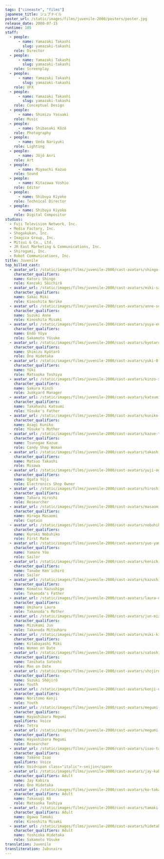 ```yaml
---
tags: ["cineaste", "films"]
japanese_title: ジュブナイル
poster_url: /static/images/films/juvenile-2000/posters/poster.jpg
release_date: 2000-07-15
runtime: 105
staff:
  - people:
      - name: Yamazaki Takashi
        slug: yamazaki-takashi
    role: Director
  - people:
      - name: Yamazaki Takashi
        slug: yamazaki-takashi
    role: Screenplay
  - people:
      - name: Yamazaki Takashi
        slug: yamazaki-takashi
    role: VFX
  - people:
      - name: Yamazaki Takashi
        slug: yamazaki-takashi
    role: Conceptual Design
  - people:
      - name: Shimizu Yasuaki
    role: Music
  - people:
      - name: Shibasaki Kôzô
    role: Photography
  - people:
      - name: Ueda Nariyuki
    role: Lighting
  - people:
      - name: Jôjô Anri
    role: Art
  - people:
      - name: Miyauchi Kazuo
    role: Sound
  - people:
      - name: Kitazawa Yoshio
    role: Editor
  - people:
      - name: Shibuya Kiyoko
    role: Technical Director
  - people:
      - name: Shibuya Kiyoko
    role: Digital Compositor
studios:
  - Fuji Television Network, Inc.
  - Media Factory, Inc.
  - Shogakukan, Inc.
  - Imagica Group, Inc.
  - Mitsui & Co., Ltd.
  - JR East Marketing & Communications, Inc.
  - Shirogumi, Inc.
  - Robot Communications, Inc.
title: Juvenile
top_billed_cast:
  - avatar_url: /static/images/films/juvenile-2000/cast-avatars/shingo-katori-0.jpg
    character_qualifiers:
    name: Katori Shingo
    role: Kanzaki Sôichirô
  - avatar_url: /static/images/films/juvenile-2000/cast-avatars/miki-sakai-0.jpg
    character_qualifiers:
    name: Sakai Miki
    role: Kinoshita Noriko
  - avatar_url: /static/images/films/juvenile-2000/cast-avatars/anne-suzuki-0.jpg
    character_qualifiers:
    name: Suzuki Anne
    role: Kinoshita Misaki
  - avatar_url: /static/images/films/juvenile-2000/cast-avatars/yuya-endo-0.jpg
    character_qualifiers:
    name: Endô Yûya
    role: Sakamoto Yûsuke
  - avatar_url: /static/images/films/juvenile-2000/cast-avatars/kyotaro-shimizu-0.jpg
    character_qualifiers:
    name: Shimizu Kyôtarô
    role: Ôno Hidetaka
  - avatar_url: /static/images/films/juvenile-2000/cast-avatars/yuki-0.jpg
    character_qualifiers:
    name: Yûki
    role: Matsuoka Toshiya
  - avatar_url: /static/images/films/juvenile-2000/cast-avatars/kinzo-sakura-0.jpg
    character_qualifiers:
    name: Sakura Kinzô
    role: Junkyard Manager
  - avatar_url: /static/images/films/juvenile-2000/cast-avatars/katsumi-takahashi-0.jpg
    character_qualifiers:
    name: Takahashi Katsumi
    role: Yûsuke's Father
  - avatar_url: /static/images/films/juvenile-2000/cast-avatars/kuniko-asagi-0.jpg
    character_qualifiers:
    name: Asagi Kuniko
    role: Yûsuke's Mother
  - avatar_url: /static/images/films/juvenile-2000/cast-avatars/kazue-tsunogae-0.jpg
    character_qualifiers:
    name: Tsunogae Kazue
    role: Candy Shop Woman
  - avatar_url: /static/images/films/juvenile-2000/cast-avatars/takashi-matsuo-0.jpg
    character_qualifiers:
    name: Matsuo Takashi
    role: Misawa
  - avatar_url: /static/images/films/juvenile-2000/cast-avatars/yuji-ogata-0.jpg
    character_qualifiers:
    name: Ogata Yûji
    role: Electronics Shop Owner
  - avatar_url: /static/images/films/juvenile-2000/cast-avatars/hiroshi-tahara-0.jpg
    character_qualifiers:
    name: Tahara Hiroshi
    role: Researcher
  - avatar_url: /static/images/films/juvenile-2000/cast-avatars/masaomi-hiraga-0.jpg
    character_qualifiers:
    name: Hiraga Masaomi
    role: Captain
  - avatar_url: /static/images/films/juvenile-2000/cast-avatars/nobuhiko-kuroki-0.jpg
    character_qualifiers:
    name: Kuroki Nobuhiko
    role: First Mate
  - avatar_url: /static/images/films/juvenile-2000/cast-avatars/yuo-yamane-0.jpg
    character_qualifiers:
    name: Yamane Yûo
    role: Sailor
  - avatar_url: /static/images/films/juvenile-2000/cast-avatars/kenichiro-tanabe-0.jpg
    character_qualifiers:
    name: Tanabe Ken'ichirô
    role: Sailor
  - avatar_url: /static/images/films/juvenile-2000/cast-avatars/kazushige-komatsu-0.jpg
    character_qualifiers:
    name: Komatsu Kazushige
    role: Takanoda's Father
  - avatar_url: /static/images/films/juvenile-2000/cast-avatars/laura-umihara-0.jpg
    character_qualifiers:
    name: Umihara Laura
    role: Takanoda's Mother
  - avatar_url: /static/images/films/juvenile-2000/cast-avatars/jun-mizukami-0.jpg
    character_qualifiers:
    name: Mizukami Jun
    role: Takanoda Mitsuharu
  - avatar_url: /static/images/films/juvenile-2000/cast-avatars/miki-kitabayashi-0.jpg
    character_qualifiers:
    name: Kitabayashi Miki
    role: Woman on Date
  - avatar_url: /static/images/films/juvenile-2000/cast-avatars/satoshi-tanihata-0.jpg
    character_qualifiers:
    name: Tanihata Satoshi
    role: Man on Date
  - avatar_url: /static/images/films/juvenile-2000/cast-avatars/shojiro-suzuki-0.jpg
    character_qualifiers:
    name: Suzuki Shôjirô
    role: Youth
  - avatar_url: /static/images/films/juvenile-2000/cast-avatars/kenji-noritomo-0.jpg
    character_qualifiers:
    name: Noritomo Kenji
    role: Youth
  - avatar_url: /static/images/films/juvenile-2000/cast-avatars/megumi-hayashibara-0.jpg
    character_qualifiers:
    name: Hayashibara Megumi
    qualifiers: Voice
    role: Tetra
  - avatar_url: /static/images/films/juvenile-2000/cast-avatars/megumi-hayashibara-1.jpg
    character_qualifiers:
    name: Hayashibara Megumi
    role: Researcher
  - avatar_url: /static/images/films/juvenile-2000/cast-avatars/isao-takeno-0.jpg
    character_qualifiers:
    name: Takeno Isao
    qualifiers: Voice
    role: Void<span class="italic">-seijin</span>
  - avatar_url: /static/images/films/juvenile-2000/cast-avatars/jay-kabira-0.jpg
    character_qualifiers: Adult
    name: Jay Kabira
    role: Ôno Hidetaka
  - avatar_url: /static/images/films/juvenile-2000/cast-avatars/ko-takasugi-0.jpg
    character_qualifiers: Adult
    name: Takasugi Kô
    role: Matsuoka Toshiya
  - avatar_url: /static/images/films/juvenile-2000/cast-avatars/tamaki-ogawa-0.jpg
    character_qualifiers: Adult
    name: Ogawa Tamaki
    role: Kinoshita Misaki
  - avatar_url: /static/images/films/juvenile-2000/cast-avatars/hidetaka-yoshioka-0.jpg
    character_qualifiers: Adult
    name: Yoshioka Hidetaka
    role: Sakamoto Yûsuke
translation: Juvenile
transliteration: Jubunairu
---
```

